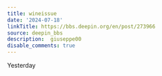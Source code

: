 ```yaml
---
title: wineissue
date: '2024-07-18'
linkTitle: https://bbs.deepin.org/en/post/273966
source: deepin_bbs
description:  giuseppe00 
disable_comments: true
---
```

Yesterday 
